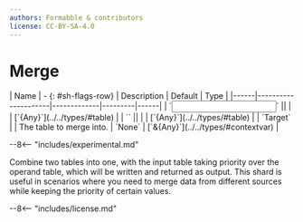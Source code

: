 ```yaml
---
authors: Formabble & contributors
license: CC-BY-SA-4.0
---
```



# Merge

<div class="sh-parameters" markdown="1">
| Name | - {: #sh-flags-row} | Description | Default | Type |
|------|---------------------|-------------|---------|------|
| `<input>` || | | [`{Any}`](../../types/#table) |
| `<output>` || | | [`{Any}`](../../types/#table) |
| `Target` |  | The table to merge into. | `None` | [`&{Any}`](../../types/#contextvar) |

</div>

--8<-- "includes/experimental.md"

Combine two tables into one, with the input table taking priority over the operand table, which will be written and returned as output. This shard is useful in scenarios where you need to merge data from different sources while keeping the priority of certain values.

--8<-- "includes/license.md"

